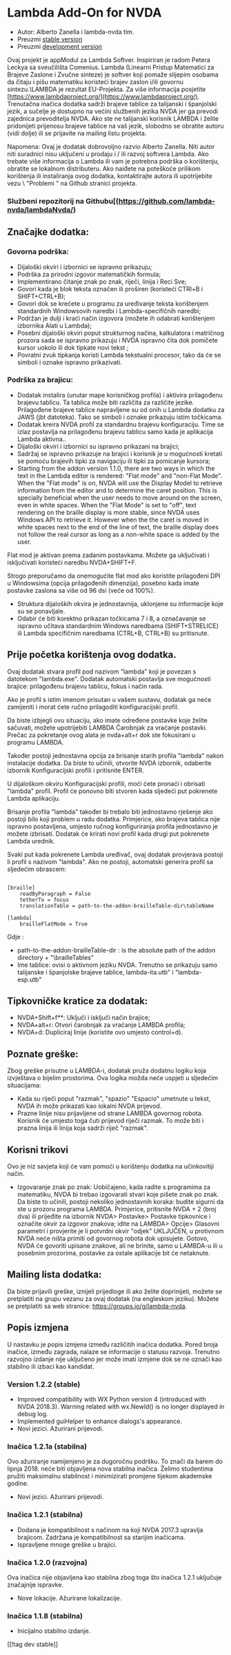 # Lambda Add-On for NVDA #

* Autor: Alberto Zanella i lambda-nvda tim.
* Preuzmi [stable version][1]
* Preuzmi [development version][2]

Ovaj projekt je appModul za Lambda Softver. Inspiriran je radom Petera Leckya sa sveučilišta Comenius. 
Lambda (Linearni Pristup Matematici za Brajeve Zaslone i Zvučne sinteze) je softver koji pomaže slijepim osobama da čitaju i pišu matematiku koristeći brajev zaslon i/ili govornu sintezu.\LAMBDA je rezultat EU-Projekta. Za više informacija posjetite [https://www.lambdaproject.org/](https://www.lambdaproject.org/).  
Trenutačna inačica dodatka sadrži brajeve tablice za talijanski i španjolski
jezik, a sučelje je dostupno na većini službenih jezika NVDA jer ga prevodi
zajednica prevoditelja NVDA. Ako ste ne talijanski korisnik LAMBDA i želite
pridonijeti prijenosu brajeve tablice na vaš jezik, slobodno se obratite
autoru (vidi dolje) ili se prijavite na mailing listu projekta.

Napomena: Ovaj je dodatak dobrovoljno razvio Alberto Zanella. Niti autor niti suradnici nisu uključeni u prodaju i / ili razvoj softvera Lambda. Ako trebate više informacija o Lambda ili vam je potrebna podrška o korištenju, obratite se lokalnom distributeru. Ako naiđete na poteškoće prilikom korištenja ili instaliranja ovog dodatka, kontaktirajte autora ili upotrijebite vezu \ "Problemi " na Github stranici projekta.

### Službeni repozitorij na Githubu[(https://github.com/lambda-nvda/lambdaNvda/)

## Značajke dodatka:

### Govorna podrška:

* Dijaloški okviri i izbornici se ispravno prikazuju;
* Podrška za prirodni izgovor matematičkih formula; 
* Implementirano čitanje znak po znak, riječi, linija i Reci Sve; 
* Govori kada je blok teksta označen ili proširen (koristeći CTRl+B i
  SHIFT+CTRL+B);
* Govori dok se krećete u programu za uređivanje teksta korištenjem
  standardnih Windowsovih naredbi i Lambda-specifičnih naredbi; 
* Podržan je dulji i kraći način izgovora (možete ih odabrati korištenjem
  izbornika Alati u Lambda);
* Posebni dijaloški okviri poput strukturnog načina, kalkulatora i matričnog
  prozora sada se ispravno prikazuju i NVDA ispravno čita dok pomičete
  kursor uokolo ili dok tipkate novi tekst ;
* Povratni zvuk tipkanja koristi Lambda tekstualni procesor, tako da će se
  simboli i oznake ispravno prikazivati.

### Podrška za brajicu:

* Dodatak instalira (unutar mape korisničkog profila) i aktivira prilagođenu
  brajevu tablicu. Ta tablica može biti različita za različite
  jezike. Prilagođene brajeve tablice napravljene su od onih u Lambda
  dodatku za JAWS (jbt datoteka). Tako se simboli i oznake prikazuju istim
  točkicama.
* Dodatak kreira NVDA profil za standardnu brajevu konfiguraciju. Time se
  izlaz postavlja na prilagođenu brajevu tablicu samo kada je aplikacija
  Lambda aktivna..
* Dijaloški okviri i izbornici su ispravno prikazani na brajici; 
* Sadržaj se ispravno prikazuje na brajici i korisnik je u mogućnosti
  kretati se pomoću brajevih tipki za navigaciju ili tipki za pomicanje
  kursora;
* Starting from the addon version 1.1.0, there are two ways in which the
  text in the Lambda editor is rendered: "Flat mode" and "non-Flat
  Mode". When the "Flat mode" is on, NVDA will use the Display Model to
  retrieve information from the editor and to determine the caret
  position. This is specially beneficial when the user needs to move around
  on the screen, even in white spaces. When the "Flat Mode" is set to "off",
  text rendering on the braille display is more stable, since NVDA uses
  Windows API to retrieve it. However when the the caret is moved in white
  spaces next to the end of the line of text, the braille display does not
  follow the real cursor as long as a non-white space is added by the user.

Flat mod je aktivan prema zadanim postavkama. Možete ga uključivati i
isključivati koristeći naredbu NVDA+SHIFT+F. 

Strogo preporučamo da onemogućite flat mod ako koristite prilagođeni DPI u
Windowsima (opcija prilagođenih dimenzija), posebno kada imate postavke
zaslona sa više od 96 dsi (veće od 100%).

* Struktura dijaloških okvira je jednostavnija, uklonjene su informacije
  koje su se ponavljale. 
* Odabir će biti korektno prikazan točkicama 7 i 8, a označavanje se
  ispravno učitava standardnim Windows naredbama (SHIFT+STRELICE) ili Lambda
  specifičnim naredbama (CTRL+B, CTRL+B) su pritisnute.

## Prije početka korištenja ovog dodatka.

Ovaj dodatak stvara profil pod nazivom "lambda" koji je povezan s datotekom
"lambda.exe". Dodatak automatski postavlja sve mogućnosti brajice:
prilagođenu brajevu tablicu, fokus i način rada.

Ako je profil s istim imenom prisutan u vašem sustavu, dodatak ga neće
zamijeniti i morat ćete ručno prilagoditi konfiguracijski profil.

Da biste izbjegli ovu situaciju, ako imate određene postavke koje želite
sačuvati, možete upotrijebiti LAMBDA Čarobnjak za vraćanje postavki. Prečac
za pokretanje ovog alata je nvda+alt+r dok ste fokusirani u programu LAMBDA.

Također postoji jednostavna opcija za brisanje starih profila "lambda" nakon
instalacije dodatka. Da biste to učinili, otvorite NVDA izbornik, odaberite
izbornik Konfiguracijski profili i pritisnite ENTER. 

U dijaloškom okviru Konfiguracijski profili, moći ćete pronaći i obrisati
"lambda" profil. Profil će ponovno biti stvoren kada sljedeći put pokrenete
Lambda aplikaciju.

Brisanje profila "lambda" također bi trebalo biti jednostavno rješenje ako
postoji bilo koji problem u radu dodatka. Primjerice, ako brajeva tablica
nije ispravno postavljena, umjesto ručnog konfiguriranja profila jednostavno
je možete izbrisati. Dodatak će krirati novi profil kada drugi put pokrenete
Lambda urednik.

Svaki put kada pokrenete Lambda uređivač, ovaj dodatak provjerava postoji li
profil s nazivom "lambda". Ako ne postoji, automatski generira profil sa
sljedećim obrascem:

``` filename : userData\profiles\lambda.ini :

[braille]
	readByParagraph = False
	tetherTo = focus
	translationTable = path-to-the-addon-brailleTable-dir\tableName

[lambda]
	brailleFlatMode = True

```

Gdje : 

* path-to-the-addon-brailleTable-dir : is the absolute path of the addon
  directory + "\brailleTables"
* Ime tablice: ovisi o aktivnom jeziku NVDA. Trenutno se prikazuju samo
  talijanske i španjolske brajeve tablice, lambda-ita.utb" i
  "lambda-esp.utb"

## Tipkovničke kratice za dodatak: 

* NVDA+Shift+f**: Uključi i isključi način brajice;
* NVDA+alt+r: Otvori čarobnjak za vraćanje LAMBDA profila; 
* NVDA+d: Dupliciraj linije (koristite ovo umjesto control+d).

## Poznate greške:

Zbog greške prisutne u LAMBDA-i, dodatak pruža dodatnu logiku koja
izvještava o bijelim prostorima. Ova logika možda neće uspjeti u sljedećim
situacijama:

* Kada su riječi poput "razmak", "spazio" "Espacio" umetnute u tekst, NVDA
  ih može prikazati kao lokalni NVDA prijevod.
* Prazne linije nisu prijavljene od strane LAMBDA govornog robota. Korisnik
  će umjesto toga čuti prijevod riječi razmak. To može biti i prazna linija
  ili linija koja sadrži riječ "razmak".

## Korisni trikovi 

Ovo je niz savjeta koji će vam pomoći u korištenju dodatka na učinkovitiji
način.

* Izgovaranje znak po znak: Uobičajeno, kada radite s programima za
  matematiku, NVDA bi trebao izgovarati stvari koje pišete znak po znak. Da
  biste to učinili, postoji nekoliko jednostavnih koraka: budite sigurni da
  ste u prozoru programa LAMBDA. Primjerice, pritisnite NVDA + 2 (broj dva)
  ili prijeđite na izbornik NVDA> Postavke> Postavke tipkovnice i označite
  okvir za izgovor znakova; idite na LAMBDA> Opcije> Glasovni parametri i
  provjerite je li potvrdni okvir "odjek" UKLJUČEN, u protivnom NVDA neće
  ništa primiti od govornog robota dok upisujete. Gotovo, NVDA će govoriti
  upisane znakove, ali ne brinite, samo u LAMBDA-u ili u posebnim prozorima,
  postavke za ostale aplikacije bit će netaknute.

## Mailing lista dodatka:

Da biste prijavili greške, iznijeli prijedloge ili ako želite doprinijeti,
možete se pretplatiti na grupu vezanu za ovaj dodatak (na engleskom
jeziku). Možete se pretplatiti sa web stranice:
<https://groups.io/g/lambda-nvda>.

## Popis izmjena

U nastavku je popis izmjena između različitih inačica dodatka. Pored broja
inačice, između zagrada, nalaze se informacije o statusu razvoja. Trenutno
razvojno izdanje nije uključeno jer može imati izmjene dok se ne označi kao
stabilno ili izbaci kao kandidat.

### Version 1.2.2 (stable)

* Improved compatibility with WX Python version 4 (introduced with NVDA
  2018.3). Warning related with wx.NewId() is no longer displayed in debug
  log.
* Implemented guiHelper to enhance dialogs's appearance.
* Novi jezici. Ažurirani prijevodi.

### Inačica 1.2.1a (stabilna) 

Ovo ažuriranje namijenjeno je za dugoročnu podršku. To znači da barem do
lipnja 2018. neće biti objavljena nova stabilna inačica. Želimo studentima
pružiti maksimalnu stabilnost i minimizirati promjene tijekom akademske
godine.

* Novi jezici. Ažurirani prijevodi.

### Inačica 1.2.1 (stabilna)

* Dodana je kompatibilnost s načinom na koji NVDA 2017.3 upravlja
  brajicom. Zadržana je kompatibilnost sa starijim inačicama.
* Ispravljene mnoge greške u brajici.

### Inačica 1.2.0 (razvojna) 

Ova inačica nije objavljena kao stabilna zbog toga što inačica 1.2.1
uključuje značajnije ispravke.

* Nove lokacije. Ažurirane lokalizacije.

### Inačica 1.1.8 (stabilna)

* Inicijalno stabilno izdanje.

[[!tag dev stable]]

[1]: https://addons.nvda-project.org/files/get.php?file=lambda

[2]: https://addons.nvda-project.org/files/get.php?file=lambda-dev
